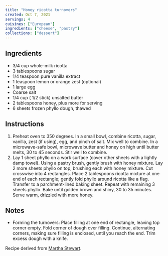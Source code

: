 ```yaml
---
title: "Honey ricotta turnovers"
created: Oct 7, 2021
servings: 4
cuisines: ["European"]
ingredients: ["cheese", "pastry"]
collections: ["dessert"]
---
```


## Ingredients

- 3/4 cup whole-milk ricotta
- 3 tablespoons sugar
- 1/4 teaspoon pure vanilla extract
- 1 teaspoon lemon or orange zest (optional)
- 1 large egg
- Coarse salt
- 1/4 cup ( 1/2 stick) unsalted butter
- 2 tablespoons honey, plus more for serving
- 6 sheets frozen phyllo dough, thawed

## Instructions

1. Preheat oven to 350 degrees. In a small bowl, combine ricotta, sugar, vanilla, zest (if using), egg, and pinch of salt. Mix well to combine. In a microwave-safe bowl, microwave butter and honey on high until butter melts, 30 to 45 seconds. Stir well to combine.
2. Lay 1 sheet phyllo on a work surface (cover other sheets with a lightly damp towel). Using a pastry brush, gently brush with honey mixture. Lay 2 more sheets phyllo on top, brushing each with honey mixture. Cut crosswise into 4 rectangles. Place 2 tablespoons ricotta mixture at one end of each rectangle; gently fold phyllo around ricotta like a flag. Transfer to a parchment-lined baking sheet. Repeat with remaining 3 sheets phyllo. Bake until golden brown and shiny, 30 to 35 minutes. Serve warm, drizzled with more honey.

## Notes

- Forming the turnovers: Place filling at one end of rectangle, leaving top corner empty. Fold corner of dough over filling. Continue, alternating corners, making sure filling is enclosed, until you reach the end. Trim excess dough with a knife.

Recipe derived from [Martha Stewart](https://www.marthastewart.com/319184/honey-ricotta-turnovers).
